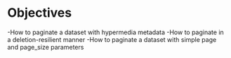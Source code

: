# Objectives
-How to paginate a dataset with hypermedia metadata
-How to paginate in a deletion-resilient manner
-How to paginate a dataset with simple page and page_size parameters
